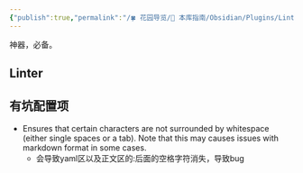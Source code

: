 ```yaml
---
{"publish":true,"permalink":"/🍀 花园导览/🧰 本库指南/Obsidian/Plugins/Linter.md","title":"Linter","created":"2023-01-23","modified":"2023-03-14","tags":["obsidian插件"],"cssclasses":""}
---
```



神器，必备。

## Linter


## 有坑配置项

- Ensures that certain characters are not surrounded by whitespace (either single spaces or a tab). Note that this may causes issues with markdown format in some cases.
	- 会导致yaml区以及正文区的:后面的空格字符消失，导致bug